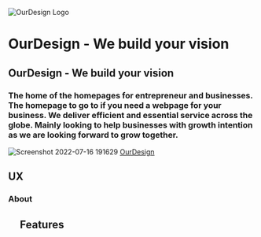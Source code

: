 ![OurDesign Logo](https://user-images.githubusercontent.com/33704515/179370671-10907c64-fe3a-402f-8419-fbe2d6ce52dc.jpg)
<h1>OurDesign - We build your vision </h1>

<h2>OurDesign - We build your vision</h2>
<h3>The home of the homepages for entrepreneur and businesses. The homepage to go to if you need a webpage for your business. We deliver efficient and essential service across the globe. Mainly looking to help businesses with growth intention as we are looking forward to grow together.</h3>

![Screenshot 2022-07-16 191629](https://user-images.githubusercontent.com/33704515/179368724-38b5cc0e-dd6d-4ee2-8c78-7d190565cffd.jpg)
[OurDesign](https://paradoon.github.io/Project1/)

<h2>UX</h2>
<h3>About</h3>
<ul>

<h2>Features</h2>

